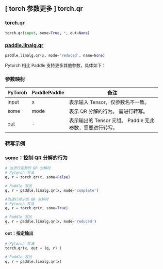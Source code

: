 ## [ torch 参数更多 ] torch.qr

### [torch.qr](https://pytorch.org/docs/stable/generated/torch.qr.html#torch.qr)

```python
torch.qr(input, some=True, *, out=None)
```

### [paddle.linalg.qr](https://www.paddlepaddle.org.cn/documentation/docs/zh/api/paddle/linalg/qr_cn.html#qr)

```python
paddle.linalg.qr(x, mode='reduced', name=None)
```

Pytorch 相比 Paddle 支持更多其他参数，具体如下：

### 参数映射
| PyTorch       | PaddlePaddle | 备注                                                   |
| ------------- | ------------ | ------------------------------------------------------ |
| input          | x            | 表示输入 Tensor，仅参数名不一致。                           |
| some          | mode            | 表示 QR 分解的行为。 需进行转写。                        |
| out          | -            | 表示输出的 Tensor 元组。 Paddle 无此参数，需要进行转写。                           |

### 转写示例
### some：控制 QR 分解的行为
```python
# 当进行完整的 QR 分解时
# Pytorch 写法
q, r = torch.qr(x, some=False)

# Paddle 写法
q, r = paddle.linalg.qr(x, mode='complete')

#当进行减少的 QR 分解时
# Pytorch 写法
q, r = torch.qr(x, some=True)

# Paddle 写法
q, r = paddle.linalg.qr(x, mode='reduced')
```

#### out：指定输出
```python
# Pytorch 写法
torch.qr(x, out = (q, r) )

# Paddle 写法
q, r = paddle.linalg.qr(x)
```
